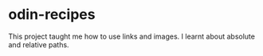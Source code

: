 # odin-recipes
This project taught me how to use links and images. 
I learnt about absolute and relative paths.
